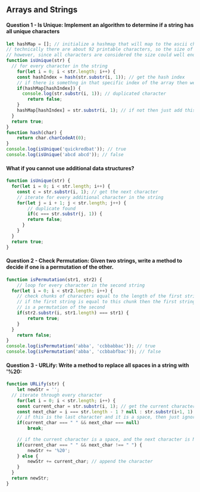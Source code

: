 ## Arrays and Strings

#### Question 1 - Is Unique: Implement an algorithm to determine if a string has all unique characters
```javascript
let hashMap = []; // initialize a hashmap that will map to the ascii character code of the character
// technically there are about 92 printable characters, so the size of the hashMap would not exceed that
// however, since all characters are considered the size could well end up being 256
function isUnique(str) {
  // for every character in the string
	for(let i = 0; i < str.length; i++) {  	
    const hashIndex = hash(str.substr(i, 1)); // get the hash index
    // if there is somethng in that specific index of the array then we found a duplicate
    if(hashMap[hashIndex]) {
      console.log(str.substr(i, 1)); // duplicated character
    	return false;
    }
  	hashMap[hashIndex] = str.substr(i, 1); // if not then just add this character to the map
  }
  return true;
}
function hash(char) {
	return char.charCodeAt(0);
}
console.log(isUnique('quickredbat')); // true
console.log(isUnique('abcd abcd')); // false
```
#### What if you cannot use additional data structures?
```javascript
function isUnique(str) {
  for(let i = 0; i < str.length; i++) {  	
    const c = str.substr(i, 1); // get the next character
    // iterate for every additional character in the string
    for(let j = i + 1; j < str.length; j++) {
    	// duplicate found
    	if(c === str.substr(j, 1)) {
      	return false;
      }
    }
  }
  return true;
}
```

#### Question 2 - Check Permutation: Given two strings, write a method to decide if one is a permutation of the other.
```javascript
function isPermutation(str1, str2) {
	// loop for every character in the second string
  for(let i = 0; i < str2.length; i++) {
    // check chunks of characters equal to the length of the first string
    // if the first string is equal to this chunk then the first string
    // is a permutation of the second
    if(str2.substr(i, str1.length) === str1) {
    	return true;
    }
  }
	return false;
}
console.log(isPermutation('abba', 'ccbbabbac')); // true
console.log(isPermutation('abba', 'ccbbabfbac')); // false
```


#### Question 3 - URLify: Write a method to replace all spaces in a string with '%20:
```javascript
function URLify(str) {
	let newStr = '';
  // iterate through every character
	for(let i = 0; i < str.length; i++) {
    const current_char = str.substr(i, 1); // get the current character
    const next_char = i === str.length - 1 ? null : str.substr(i+1, 1); // get the next character
    // if this is the last character and it is a space, then just ignore it
    if(current_char === " " && next_char === null) 
    	break;
      
    // if the current character is a space, and the next character is NOT a space
    if(current_char === " " && next_char !== " ") {
    	newStr += '%20';
    } else {
    	newStr += current_char; // append the character
    }
  }
  return newStr;
}
```
